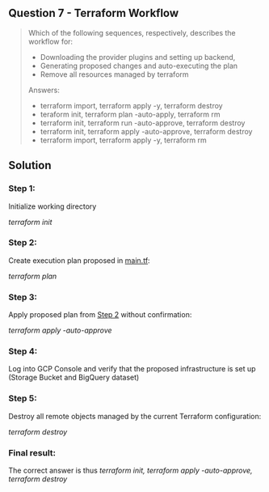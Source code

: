 ## Question 7 - Terraform Workflow

>Which of the following sequences, respectively, describes the workflow for:
>
>* Downloading the provider plugins and setting up backend,
>* Generating proposed changes and auto-executing the plan
>* Remove all resources managed by terraform
>
>Answers:
>
>* terraform import, terraform apply -y, terraform destroy
>* teraform init, terraform plan -auto-apply, terraform rm
>* terraform init, terraform run -auto-approve, terraform destroy
>* terraform init, terraform apply -auto-approve, terraform destroy
>* terraform import, terraform apply -y, terraform rm

## Solution

### Step 1:
Initialize working directory

_terraform init_
### Step 2:
Create execution plan proposed in [main.tf](main.tf):

_terraform plan_

### Step 3:
Apply proposed plan from [Step 2](#step-2) without confirmation:

_terraform apply -auto-approve_

### Step 4:
Log into GCP Console and verify that the proposed infrastructure is set up (Storage Bucket and BigQuery dataset)

### Step 5:
Destroy all remote objects managed by the current Terraform configuration:

_terraform destroy_

### Final result:

The correct answer is thus _terraform init, terraform apply -auto-approve, terraform destroy_